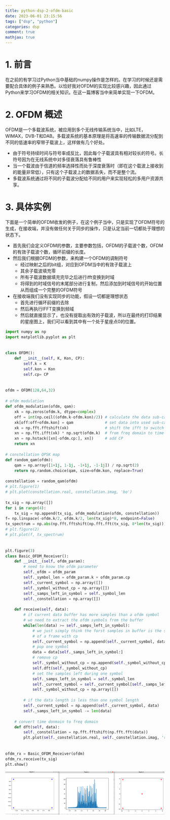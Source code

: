 ```yaml
---
title: python-dsp-2-ofdm-basic
date: 2023-06-01 23:15:56
tags: ["dsp", "python"]
categories: dsp
comment: true
mathjax: true
---
```

# 1. 前言
在之前的有学习过Python当中基础的numpy操作是怎样的。在学习的时候还是需要配合具体的例子来熟悉。以恰好我对OFDM的实现比较感兴趣，因此通过Python来学习OFDM的相关知识。在这一篇博客当中来简单实现一下OFDM。
<!--more-->
# 2. OFDM 概述
OFDM是一个多载波系统，被应用到多个无线传输系统当中，比如LTE，WIMAX，DVB-T和DAB。多载波系统的基本原理是将高速率的传输数据流分配到不同的低速率的窄带子载波上，这样做有几个好处。
- 由于符号持续时间与符号率成反比，因此每个子载波具有相对较长的符号。长符号因为在无线系统中对多径衰落具有鲁棒性
- 当一个载波由于信道的频率选择性而处于深度衰落时（即在这个载波上接收到的能量非常低），只有这个子载波上的数据丢失，而不是整个流。
- 多载波系统通过将不同的子载波分配给不同的用户来实现轻松的多用户资源共享。

# 3. 具体实例

下面是一个简单的OFDM收发的例子，在这个例子当中，只是实现了OFDM符号的生成，在接收端，并没有做任何关于同步的操作，只是认定当前一切都处于理想的状态下。

- 首先我们会定义OFDM的参数，主要参数包括，OFDM的子载波个数，OFDM的有效子载波个数，循环前缀的长度。
- 然后我们根据OFDM的参数，来构建一个OFDM的调制符号
  - 经过映射之后的bit组，对应到OFDM当中的有效子载波上
  - 其余子载波填充零
  - 所有子载波数据填充完毕之后进行ifft变换到时域
  - 将得到的时域信号的末尾部分进行复制，然后添加到时域信号的开始位置从而组成一个完整的OFDM符号
- 在接收端我们没有实现同步的功能，假设一切都是理想状态
  - 首先进行循环前缀的去除
  - 然后再执行IFFT变换到频域
  - 然后就直接显示了，也没有提取出有效的子载波，所以在最终的打印结果的星座图上，我们可以看到其中有一个处于星座点0的位置。


```py
import numpy as np
import matplotlib.pyplot as plt


class OFDM():
    def __init__(self, K, Kon, CP):
        self.k = K
        self.kon = Kon
        self.cp= CP


ofdm = OFDM(128,64,32)

# ofdm modulation
def ofdm_modulation(ofdm, qam):
    xk = np.zeros(ofdm.k, dtype=complex)
    off = int(np.ceil((ofdm.k-ofdm.kon)/2)) # calculate the data sub-carrier start position
    xk[off:off+ofdm.kon] = qam              # set data into used sub-carrier
    xk = np.fft.fftshift(xk)                # shift the ifft to switch the high frequency to negative
    xn = np.fft.ifft(xk) * np.sqrt(ofdm.k)  # from freq domain to time domain
    xn = np.hstack([xn[-ofdm.cp:], xn])     # add CP
    return xn

# constellation QPSK map 
def random_qam(ofdm):
    qam = np.array([1+1j, 1-1j, -1+1j, -1-1j]) / np.sqrt(2)
    return np.random.choice(qam, size=ofdm.kon, replace=True)

constellation = random_qam(ofdm)
# plt.figure(1)
# plt.plot(constellation.real, constellation.imag, 'bo')

tx_sig = np.array([])
for i in range(4):
    tx_sig = np.append(tx_sig, ofdm_modulation(ofdm, constellation))
f= np.linspace(-ofdm.k/2, ofdm.k/2, len(tx_sig)*8, endpoint=False)
tx_spectrum = np.abs(np.fft.fftshift(np.fft.fft(tx_sig, 8*len(tx_sig))))
# plt.figure(2)
# plt.plot(f, tx_spectrum)


plt.figure(3)
class Basic_OFDM_Receiver():
    def __init__(self, ofdm_param):
        # need to know the ofdm parameter
        self._ofdm = ofdm_param
        self._symbol_len = ofdm_param.k + ofdm_param.cp
        self._current_symbol = np.array([])
        self._symbol_without_cp = np.array([])
        self._samps_left_in_symbol = self._symbol_len
        self._constellation = np.array([])

    def receive(self, data):
        # if current data buffer has more samples than a ofdm symbol
        # we need to extract the ofdm symbols from the buffer
        while(len(data) >= self._samps_left_in_symbol):
            # we just simply think the forst samples in buffer is the start 
            # of a frame with cp
            self._current_symbol = np.append(self._current_symbol, data[:self._samps_left_in_symbol])
            # pop one symbol 
            data = data[self._samps_left_in_symbol:]
            # remove cp
            self._symbol_without_cp = np.append(self._symbol_without_cp, self._current_symbol[self._ofdm.cp:])
            self.dft(self._symbol_without_cp)
            # set the samples left during one symbol
            self._samps_left_in_symbol = self._symbol_len
            self._current_symbol = self._current_symbol[self._samps_left_in_symbol:]
            self._symbol_without_cp = np.array([])

        # if the data length is less than one symbol length
        self._current_symbol = np.append(self._current_symbol, data)
        self._samps_left_in_symbol -= len(data)

    # convert time donmain to freq domain
    def dft(self, data):
        self._constellation = np.fft.fftshift(np.fft.fft(data))
        plt.plot(self._constellation.real, self._constellation.imag, 'ro')
        

ofdm_rx = Basic_OFDM_Receiver(ofdm)
ofdm_rx.receive(tx_sig)
plt.show()
```

![ofdm映射与解映射](python-dsp-2-ofdm-basic/ofdm映射与解映射.png)
